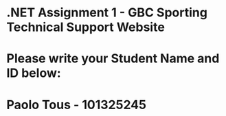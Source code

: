 # .NET Assignment 1 - GBC Sporting Technical Support Website
# Please write your Student Name and ID below:

# Paolo Tous - 101325245
